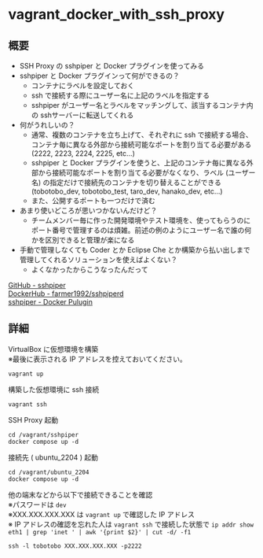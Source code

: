 # vagrant_docker_with_ssh_proxy

## 概要

* SSH Proxy の sshpiper と Docker プラグインを使ってみる
* sshpiper と Docker プラグインって何ができるの？
  * コンテナにラベルを設定しておく
  * ssh で接続する際にユーザー名に上記のラベルを指定する
  * sshpiper がユーザー名とラベルをマッチングして、該当するコンテナ内の sshサーバーに転送してくれる
* 何がうれしいの？
  * 通常、複数のコンテナを立ち上げて、それぞれに ssh で接続する場合、コンテナ毎に異なる外部から接続可能なポートを割り当てる必要がある  
  (2222, 2223, 2224, 2225, etc...)
  * sshpiper と Docker プラグインを使うと、上記のコンテナ毎に異なる外部から接続可能なポートを割り当てる必要がなくなり、ラベル (ユーザー名) の指定だけで接続先のコンテナを切り替えることができる  
  (tobotobo_dev, tobotobo_test, taro_dev, hanako_dev, etc...)
  * また、公開するポートも一つだけで済む
* あまり使いどころが思いつかないんだけど？
  * チームメンバー毎に作った開発環境やテスト環境を、使ってもらうのにポート番号で管理するのは煩雑。前述の例のようにユーザー名で誰の何かを区別できると管理が楽になる
* 手動で管理しなくても Coder とか Eclipse Che とか構築から払い出しまで管理してくれるソリューションを使えばよくない？
  * よくなかったからこうなったんだって

[GitHub - sshpiper](https://github.com/tg123/sshpiper)  
[DockerHub - farmer1992/sshpiperd](https://hub.docker.com/r/farmer1992/sshpiperd)  
[sshpiper - Docker Pulugin](https://github.com/tg123/sshpiper/tree/master/plugin/docker)

## 詳細

VirtualBox に仮想環境を構築  
※最後に表示される IP アドレスを控えておいてください。
```
vagrant up
```

構築した仮想環境に ssh 接続
```
vagrant ssh
```

SSH Proxy 起動
```
cd /vagrant/sshpiper
docker compose up -d
```

接続先 ( ubuntu_2204 ) 起動
```
cd /vagrant/ubuntu_2204
docker compose up -d
```

他の端末などから以下で接続できることを確認  
※パスワードは `dev`  
※XXX.XXX.XXX.XXX は `vagrant up` で確認した IP アドレス  
※ IP アドレスの確認を忘れた人は `vagrant ssh` で接続した状態で `ip addr show eth1 | grep 'inet ' | awk '{print $2}' | cut -d/ -f1`
```
ssh -l tobotobo XXX.XXX.XXX.XXX -p2222
```
